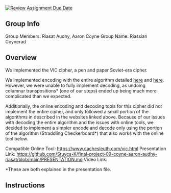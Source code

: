 [![Review Assignment Due Date](https://classroom.github.com/assets/deadline-readme-button-24ddc0f5d75046c5622901739e7c5dd533143b0c8e959d652212380cedb1ea36.svg)](https://classroom.github.com/a/ecp4su41)
## Group Info
Group Members: Riasat Audhy, Aaron Coyne
Group Name: Riassian Coynerad
## Overview
We implemented the VIC cipher, a pen and paper Soviet-era cipher.

We implemented encoding with the entire algorithm detailed [here]([url](https://en.wikipedia.org/wiki/VIC_cipher)) and [here]([url](http://www.quadibloc.com/crypto/pp1324.htm)). However, we were unable to fully implement decoding, as undoing columnar transpositions* (one of our steps) ended up being much more complicated than we expected. 

Additionally, the online encoding and decoding tools for this cipher did not implement the entire cipher, and only followed a small portion of the algorithms in described in the websites linked above. Because of our issues with decoding the entire algorithm and the issues with online tools, we decided to implement a simpler encode and decode only using the portion of the algorithm (Straddling Checkerboard*) that also works with the online tool below.

Compatible Online Tool: https://www.cachesleuth.com/vic.html
Presentation Link: https://github.com/Stuycs-K/final-project-09-coyne-aaron-audhy-riasat/blob/main/PRESENTATION.md
Video Link:

*These are both explained in the presentation file.
## Instructions

